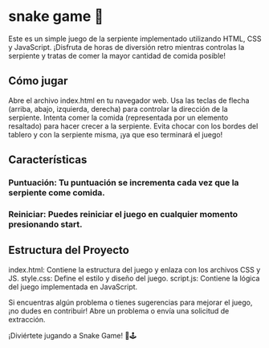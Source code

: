 # snake game 🐍
Este es un simple juego de la serpiente implementado utilizando HTML, CSS y JavaScript. ¡Disfruta de horas de diversión retro mientras controlas la serpiente y tratas de comer la mayor cantidad de comida posible!

## Cómo jugar
  Abre el archivo index.html en tu navegador web.
  Usa las teclas de flecha (arriba, abajo, izquierda, derecha) para controlar la dirección de la serpiente.
  Intenta comer la comida (representada por un elemento resaltado) para hacer crecer a la serpiente.
  Evita chocar con los bordes del tablero y con la serpiente misma, ¡ya que eso terminará el juego!

## Características
### Puntuación: Tu puntuación se incrementa cada vez que la serpiente come comida.
### Reiniciar: Puedes reiniciar el juego en cualquier momento presionando start.

## Estructura del Proyecto
index.html: Contiene la estructura del juego y enlaza con los archivos CSS y JS.
style.css: Define el estilo y diseño del juego.
script.js: Contiene la lógica del juego implementada en JavaScript.

Si encuentras algún problema o tienes sugerencias para mejorar el juego, ¡no dudes en contribuir! Abre un problema o envía una solicitud de extracción.

¡Diviértete jugando a Snake Game! 🐍🕹️
